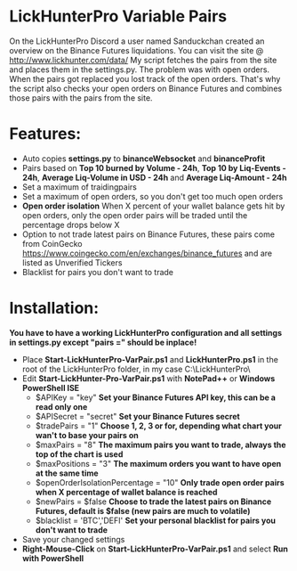 # LickHunterPro Variable Pairs

On the LickHunterPro Discord a user named Sanduckchan created an overview on the Binance Futures liquidations. You can visit the site @ http://www.lickhunter.com/data/
My script fetches the pairs from the site and places them in the settings.py. The problem was with open orders. When the pairs got replaced you lost track of the open orders. That's why the script also checks your open orders on Binance Futures and combines those pairs with the pairs from the site.

# Features:
- Auto copies **settings.py** to **binanceWebsocket** and **binanceProfit**
- Pairs based on **Top 10 burned by Volume - 24h**, **Top 10 by Liq-Events - 24h**, **Average Liq-Volume in USD - 24h** and **Average Liq-Amount - 24h**
- Set a maximum of traidingpairs
- Set a maximum of open orders, so you don't get too much open orders
- **Open order isolation** When X percent of your wallet balance gets hit by open orders, only the open order pairs will be traded until the percentage drops below X
- Option to not trade latest pairs on Binance Futures, these pairs come from CoinGecko https://www.coingecko.com/en/exchanges/binance_futures and are listed as Unverified Tickers
- Blacklist for pairs you don't want to trade

# Installation:
**You have to have a working LickHunterPro configuration and all settings in settings.py except "pairs =" should be inplace!**
- Place **Start-LickHunterPro-VarPair.ps1** and **LickHunterPro.ps1** in the root of the LickHunterPro folder, in my case C:\LickHunterPro\
- Edit **Start-LickHunter-Pro-VarPair.ps1** with **NotePad++** or **Windows PowerShell ISE**
  - $APIKey = "key" **Set your Binance Futures API key, this can be a read only one**
  - $APISecret = "secret" **Set your Binance Futures secret**
  - $tradePairs = "1" **Choose 1, 2, 3 or for, depending what chart your wan't to base your pairs on**
  - $maxPairs = "8" **The maximum pairs you want to trade, always the top of the chart is used**
  - $maxPositions = "3" **The maximum orders you want to have open at the same time**
  - $openOrderIsolationPercentage = "10" **Only trade open order pairs when X percentage of wallet balance is reached**
  - $newPairs = $false **Choose to trade the latest pairs on Binance Futures, default is $false (new pairs are much to volatile)**
  - $blacklist = 'BTC','DEFI' **Set your personal blacklist for pairs you don't want to trade**
- Save your changed settings
- **Right-Mouse-Click** on **Start-LickHunterPro-VarPair.ps1** and select **Run with PowerShell**
